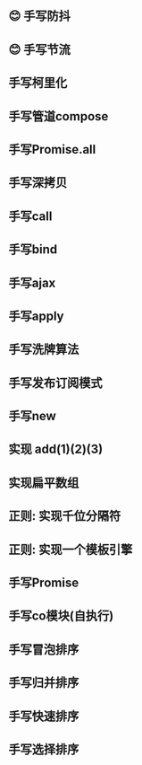 ## 😊 手写防抖

## 😊 手写节流

## 手写柯里化

## 手写管道compose

## 手写Promise.all

## 手写深拷贝

## 手写call

## 手写bind

## 手写ajax

## 手写apply

## 手写洗牌算法

## 手写发布订阅模式

## 手写new

## 实现 add(1)(2)(3)

## 实现扁平数组

## 正则: 实现千位分隔符

## 正则: 实现一个模板引擎

## 手写Promise

## 手写co模块(自执行)

## 手写冒泡排序

## 手写归并排序
## 手写快速排序

## 手写选择排序
